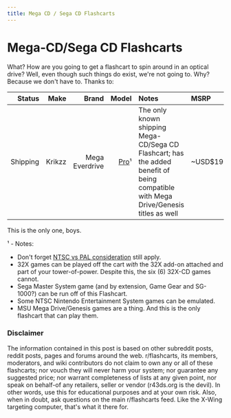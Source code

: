 ```yaml
---
title: Mega CD / Sega CD Flashcarts
---
```


# Mega-CD/Sega CD Flashcarts

What? How are you going to get a flashcart to spin around in an optical drive?  Well, even though such things do exist, we're not going to. Why? Because we don't have to. Thanks to:

|Status|Make|Brand|Model|Notes|MSRP|
--:|--:|--:|--:|:--|:--|
|Shipping|Krikzz|Mega Everdrive|[Pro](https://krikzz.com/our-products/cartridges/mega-everdrive-pro.html)¹|The only known shipping Mega-CD/Sega CD Flashcart; has the added benefit of being compatible with Mega Drive/Genesis titles as well|~USD$199|


This is the only one, boys.


¹ - Notes:

* Don't forget [NTSC vs PAL consideration](https://www.reddit.com/r/flashcarts/wiki/ntsc-vs-pal-flashcart-considerations) still apply.
* 32X games can be played off the cart *with* the 32X add-on attached and part of your tower-of-power. Despite this, the six (6) 32X-CD games cannot.
* Sega Master System game (and by extension, Game Gear and SG-1000?) can be run off of this Flashcart.
* Some NTSC Nintendo Entertainment System games can be emulated.
* MSU Mega Drive/Genesis games are a thing. And this is the only flashcart that can play them.


### Disclaimer

The information contained in this post is based on other subreddit posts, reddit posts, pages and forums around the web. r/flashcarts, its members, moderators, and wiki contributors do not claim to own any or all of these flashcarts; nor vouch they will never harm your system; nor guarantee any suggested price; nor warrant completeness of lists at any given point, nor speak on behalf-of any retailers, seller or vendor (r43ds.org is the devil). In other words, use this for educational purposes and at your own risk. Also, when in doubt, ask questions on the main r/flashcarts feed. Like the X-Wing targeting computer, that's what it there for.

